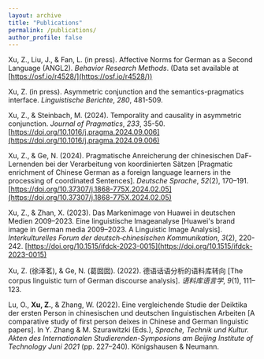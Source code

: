 ```yaml
---
layout: archive
title: "Publications"
permalink: /publications/
author_profile: false
---
```


Xu, Z., Liu, J., & Fan, L. (in press). Affective Norms for German as a Second Language (ANGL2). *Behavior Research Methods*. (Data set available at [https://osf.io/r4528/](https://osf.io/r4528/))

Xu, Z. (in press). Asymmetric conjunction and the semantics-pragmatics interface. *Linguistische Berichte*, *280*, 481-509. 

Xu, Z., & Steinbach, M. (2024). Temporality and causality in asymmetric conjunction. *Journal of Pragmatics*, *233*, 35-50. [https://doi.org/10.1016/j.pragma.2024.09.006](https://doi.org/10.1016/j.pragma.2024.09.006)

Xu, Z., & Ge, N. (2024). Pragmatische Anreicherung der chinesischen DaF‐Lernenden bei der Verarbeitung von koordinierten Sätzen [Pragmatic enrichment of Chinese German as a foreign language learners in the processing of coordinated Sentences]. *Deutsche Sprache*, *52*(2), 170–191. [https://doi.org/10.37307/j.1868-775X.2024.02.05](https://doi.org/10.37307/j.1868-775X.2024.02.05)

Xu, Z., & Zhan, X. (2023). Das Markenimage von Huawei in deutschen Medien 2009–2023. Eine linguistische Imageanalyse [Huawei's brand image in German media 2009–2023. A Linguistic Image Analysis]. *Interkulturelles Forum der deutsch‐chinesischen Kommunikation*, *3*(2), 220-242. [https://doi.org/10.1515/ifdck-2023-0015](https://doi.org/10.1515/ifdck-2023-0015)

Xu, Z. (徐泽茗), & Ge, N. (葛囡囡). (2022). 德语话语分析的语料库转向 [The corpus linguistic turn of German discourse analysis]. *语料库语言学*, *9*(1), 111–123.

Lu, O., **Xu, Z.**, & Zhang, W. (2022). Eine vergleichende Studie der Deiktika der ersten Person in chinesischen und deutschen linguistischen Arbeiten [A comparative study of first person deixes in Chinese and German linguistic papers]. In Y. Zhang & M. Szurawitzki (Eds.), *Sprache, Technik und Kultur. Akten des Internationalen Studierenden-Symposions am Beijing Institute of Technology Juni 2021* (pp. 227–240). Königshausen & Neumann. 
